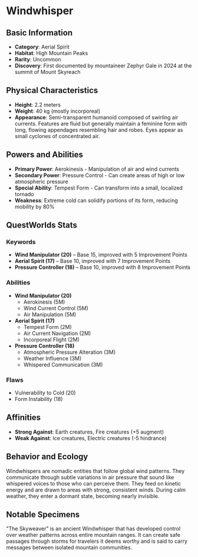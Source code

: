 # Windwhisper

## Basic Information
- **Category**: Aerial Spirit
- **Habitat**: High Mountain Peaks
- **Rarity**: Uncommon
- **Discovery**: First documented by mountaineer Zephyr Gale in 2024 at the summit of Mount Skyreach

## Physical Characteristics
- **Height**: 2.2 meters
- **Weight**: 40 kg (mostly incorporeal)
- **Appearance**: Semi-transparent humanoid composed of swirling air currents. Features are fluid but generally maintain a feminine form with long, flowing appendages resembling hair and robes. Eyes appear as small cyclones of concentrated air.

## Powers and Abilities
- **Primary Power**: Aerokinesis - Manipulation of air and wind currents
- **Secondary Power**: Pressure Control - Can create areas of high or low atmospheric pressure
- **Special Ability**: Tempest Form - Can transform into a small, localized tornado
- **Weakness**: Extreme cold can solidify portions of its form, reducing mobility by 80%

## QuestWorlds Stats

### Keywords
- **Wind Manipulator (20)** – Base 15, improved with 5 Improvement Points
- **Aerial Spirit (17)** – Base 10, improved with 7 Improvement Points
- **Pressure Controller (18)** – Base 10, improved with 8 Improvement Points

### Abilities
- **Wind Manipulator (20)**
  - Aerokinesis (5M)
  - Wind Current Control (5M)
  - Air Manipulation (5M)
- **Aerial Spirit (17)**
  - Tempest Form (2M)
  - Air Current Navigation (2M)
  - Incorporeal Flight (2M)
- **Pressure Controller (18)**
  - Atmospheric Pressure Alteration (3M)
  - Weather Influence (3M)
  - Whispered Communication (3M)

### Flaws
- Vulnerability to Cold (20)
- Form Instability (18)

## Affinities
- **Strong Against**: Earth creatures, Fire creatures (+5 augment)
- **Weak Against**: Ice creatures, Electric creatures (-5 hindrance)

## Behavior and Ecology
Windwhispers are nomadic entities that follow global wind patterns. They communicate through subtle variations in air pressure that sound like whispered voices to those who can perceive them. They feed on kinetic energy and are drawn to areas with strong, consistent winds. During calm weather, they enter a dormant state, becoming nearly invisible.

## Notable Specimens
"The Skyweaver" is an ancient Windwhisper that has developed control over weather patterns across entire mountain ranges. It can create safe passages through storms for travelers it deems worthy and is said to carry messages between isolated mountain communities.
